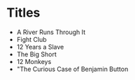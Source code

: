 # Titles

* A River Runs Through It
* Fight Club
* 12 Years a Slave
* The Big Short
* 12 Monkeys
* "The Curious Case of Benjamin Button